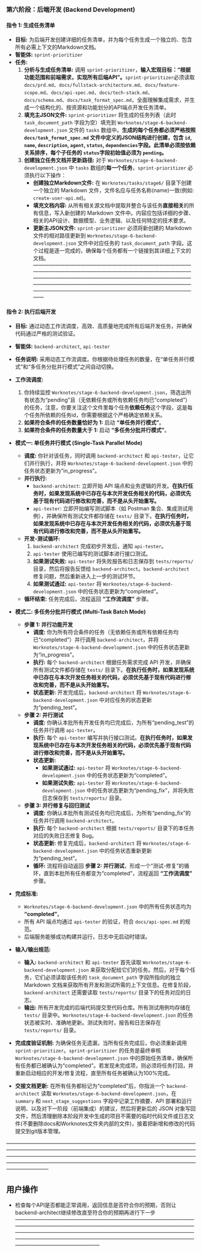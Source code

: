 ### **第六阶段：后端开发 (Backend Development)**

#### **指令 1: 生成任务清单**

* **目标:** 为后端开发创建详细的任务清单，并为每个任务生成一个独立的、包含所有必需上下文的Markdown文档。
* **智能体:** `sprint-prioritizer`
* **任务:**
  1. **分析与生成任务清单:** 调用 `sprint-prioritizer`，**输入宏观目标：“根据功能范围和前端需求，实现所有后端API”。**`sprint-prioritizer`必须读取`docs/prd.md`、`docs/fullstack-architecture.md`、`docs/feature-scope.md`、`docs/api-spec.md`、`docs/tech-stack.md`、`docs/schema.md`、`docs/task_format_spec.md`，全面理解集成需求，并生成一个结构化的、按资源和功能划分的API端点开发任务清单。
  2. **填充主JSON文件:** `sprint-prioritizer` 将生成的任务列表（此时 `task_document_path` 字段为空）填充到 `Worknotes/stage-6-backend-development.json` 文件的 `tasks` 数组中。**生成的每个任务都必须严格按照 `docs/task_format_spec.md` 文件中定义的JSON结构进行创建，包含 `id`, `name`, `description`, `agent`, `status`, `dependencies`字段。此清单必须按依赖关系排序，每个子任务的 `status`字段初始值必须为 `pending`。**
  3. **创建独立任务文档并更新路径:** 对于 `Worknotes/stage-6-backend-development.json` 中 `tasks` 数组的**每一个任务**，`sprint-prioritizer` 必须执行以下操作：
     * **创建独立Markdown文件:** 在 `Worknotes/tasks/stage6/` 目录下创建一个独立的 Markdown 文件，文件名应与任务名称(name)一致(例如: `create-user-api.md`)。
     * **填充文档内容:** 从所有相关源文档中提取并整合与该任务**直接相关**的所有信息，写入新创建的 Markdown 文件中。内容应包括详细的步骤、相关的API设计、数据模型、业务逻辑、以及任何特定的技术要求。
     * **更新主JSON文件:** `sprint-prioritizer` 必须将新创建的 Markdown 文件的相对路径更新到 `Worknotes/stage-6-backend-development.json` 文件中对应任务的 `task_document_path` 字段。这个过程是逐一完成的，确保每个任务都有一个链接到其详细上下文的文档。
————————————————————————————————————————————————————————————————————————————————————————————————————————————————————————————————————————————————————————
#### **指令 2: 执行后端开发**

* **目标:** 通过动态工作流调度，高效、高质量地完成所有后端开发任务，并确保代码通过严格的测试验证。
* **智能体:** `backend-architect`, `api-tester`
* **任务说明:** 采用动态工作流调度。你根据待处理任务的数量，在“单任务并行模式”和“多任务分批并行模式”之间自动切换。

* **工作流调度:**
  1. 你持续监控 `Worknotes/stage-6-backend-development.json`，筛选出所有状态为“pending”且（无依赖任务或所有依赖任务均已“completed”）的任务，注意，你要关注这个文件里每个任务**依赖任务**这个字段，这是每个任务所依赖的任务id，你需要根据这个严格确定依赖关系。
  2. **如果符合条件的任务数量恰好为 1:** 启动 **“单任务并行模式”**。
  3. **如果符合条件的任务数量大于 1:** 启动 **“多任务分批并行模式”**。

* **模式一: 单任务并行模式 (Single-Task Parallel Mode)**
  * **调度:** 你针对该任务，同时调用 `backend-architect` 和 `api-tester`，让它们并行执行，并将 `Worknotes/stage-6-backend-development.json` 中的任务状态更新为“in_progress”。
  * **并行执行:**
    * `backend-architect`: 立即开始 API 端点和业务逻辑的开发。**在执行任务时，如果发现系统中已存在与本次开发任务相关的代码，必须优先基于现有代码进行修改和完善，而不是从头开始重写。**
    * `api-tester`: 立即开始编写测试脚本（如 Postman 集合、集成测试用例），并确保所有测试文件都存储在 `tests/` 目录下。**在执行任务时，如果发现系统中已存在与本次开发任务相关的代码，必须优先基于现有代码进行修改和完善，而不是从头开始重写。**
  * **开发-测试循环:**
    1. `backend-architect` 完成初步开发后，通知 `api-tester`。
    2. `api-tester` 使用已编写的测试脚本进行接口测试。
    3. **如果测试失败:** `api-tester` 将失败报告和日志保存到 `tests/reports/` 目录，然后将报告反馈给 `backend-architect`。`backend-architect` 修复问题，然后重新进入上一步的测试环节。
    4. **如果测试通过:** `api-tester` 将 `Worknotes/stage-6-backend-development.json` 中的任务状态更新为“completed”。
  * **循环结束:** 任务完成后，流程返回 **“工作流调度”** 步骤。

* **模式二: 多任务分批并行模式 (Multi-Task Batch Mode)**
  * **步骤 1: 并行功能开发**
    * **调度:** 你为所有符合条件的任务（无依赖任务或所有依赖任务均已“completed”）并行调用 `backend-architect`，并将 `Worknotes/stage-6-backend-development.json` 中的任务状态更新为“in_progress”。
    * **执行:** 每个 `backend-architect` 根据任务需求完成 API 开发，并确保所有测试文件都存储在 `tests/` 目录下。**在执行任务时，如果发现系统中已存在与本次开发任务相关的代码，必须优先基于现有代码进行修改和完善，而不是从头开始重写。**
    * **状态更新:** 开发完成后，`backend-architect` 将 `Worknotes/stage-6-backend-development.json` 中对应任务的状态更新为“pending_test”。
  * **步骤 2: 并行测试**
    * **调度:** 你确认本批所有开发任务均已完成后，为所有“pending_test”的任务并行调用 `api-tester`。
    * **执行:** 每个 `api-tester` 编写并执行接口测试。**在执行任务时，如果发现系统中已存在与本次开发任务相关的代码，必须优先基于现有代码进行修改和完善，而不是从头开始重写。**
    * **状态更新:**
      * **如果测试通过:** `api-tester` 将 `Worknotes/stage-6-backend-development.json` 中的任务状态更新为“completed”。
      * **如果测试失败:** `api-tester` 将 `Worknotes/stage-6-backend-development.json` 中的任务状态更新为“pending_fix”，并将失败日志保存到 `tests/reports/` 目录。
  * **步骤 3: 并行修复与回归测试**
    * **调度:** 你确认本批所有测试任务均已完成后，为所有“pending_fix”的任务并行调用 `backend-architect`。
    * **执行:** 每个 `backend-architect` 根据 `tests/reports/` 目录下的本任务对应的失败日志修复 Bug。
    * **状态更新:** 修复完成后，`backend-architect` 将 `Worknotes/stage-6-backend-development.json` 中的任务状态重新更新为“pending_test”。
    * **循环:** 流程将自动返回 **步骤 2: 并行测试**，形成一个“测试-修复”的循环，直到本批所有任务都变为“completed”，流程返回 **“工作流调度”** 步骤。

* **完成标准:**
  * `Worknotes/stage-6-backend-development.json` 中的所有任务状态均为 **“completed”**。
  * 所有 API 端点均通过 `api-tester` 的验证，符合 `docs/api-spec.md` 的规范。
  * 后端服务能够成功构建并运行，日志中无启动时错误。

* **输入/输出规范:**
  * **输入:** `backend-architect` 和 `api-tester` 首先读取 `Worknotes/stage-6-backend-development.json` 来获取分配给它们的任务。然后，对于每个任务，它们必须读取该任务的 `task_document_path` 字段所指向的独立 Markdown 文档来获取所有开发和测试所需的上下文信息。在修复阶段，`backend-architect` 还需要读取 `tests/reports/` 目录下的任务对应的日志。
  * **输出:** 所有开发完成的后端代码提交至代码仓库。所有测试用例均存储在 `tests/` 目录中。`Worknotes/stage-6-backend-development.json` 的任务状态被实时、准确地更新。测试失败时，报告和日志保存在 `tests/reports/` 目录。

* **完成度验证机制:** 为确保任务无遗漏，当所有任务完成后，你必须重新调用 `sprint-prioritizer`。`sprint-prioritizer` 的任务是最终审核 `Worknotes/stage-6-backend-development.json` 中的原始任务清单，确保所有任务都已被确认为“completed”。若发现未完成项，则必须将任务打回，并重新启动相应的开发/修复流程，直至所有任务被确认为100%完成。

* **交接文档更新:** 在所有任务都标记为“completed”后，你指派一个 `backend-architect` 读取 `Worknotes/stage-6-backend-development.json`，在 `summary` 和 `next_stage_suggestions` 字段中记录工作摘要、API 部署和运行说明、以及对下一阶段（前端集成）的建议，然后将更新后的 JSON 对象写回文件，然后清理删除本阶段开发中生成的项目不需要的临时代码文件或日志文件(不要删除docs和Worknotes文件夹内部的文件)，接着把新增和修改的代码提交到git版本管理。

————————————————————————————————————————————————————————————————————————————————————————————————————————————————————————————————————————————————————————
## 用户操作
- 检查每个API是否都能正常调用，返回信息是否符合你的预期，否则让backend-architect继续修改直至符合你的预期再进行下一步
————————————————————————————————————————————————————————————————————————————————————————————————————————————————————————————————————————————————————————

